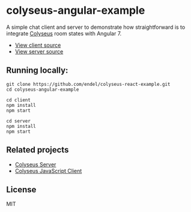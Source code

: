 # colyseus-angular-example

A simple chat client and server to demonstrate how straightforward is to
integrate [Colyseus](https://github.com/gamestdio/colyseus) room states with Angular 7.

- [View client source](client/src/app/app.component.ts)
- [View server source](server/ChatRoom.ts)

## Running locally:

```
git clone https://github.com/endel/colyseus-react-example.git
cd colyseus-angular-example

cd client
npm install
npm start

cd server
npm install
npm start
```

## Related projects

- [Colyseus Server](https://github.com/gamestdio/colyseus)
- [Colyseus JavaScript Client](https://github.com/gamestdio/colyseus.js)

## License

MIT
